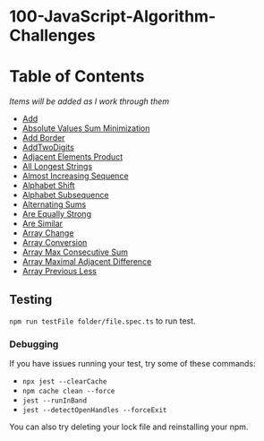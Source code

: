 # 100-JavaScript-Algorithm-Challenges

# Table of Contents

*Items will be added as I work through them*

- [Add](./add/README.md)
- [Absolute Values Sum Minimization](./absoluteValuesSumMinization/README.md)
- [Add Border](./addBorder/README.md)
- [AddTwoDigits](./addTwoDigits/README.md)
- [Adjacent Elements Product](./adjacentElementsProduct/README.md)
- [All Longest Strings](./allLongestStrings/README.md)
- [Almost Increasing Sequence](./almostIncreasingSequence/README.md)
- [Alphabet Shift](./alphabeticShift/README.md)
- [Alphabet Subsequence](./alphabetSubSequence/README.md)
- [Alternating Sums](./alternatingSums/README.md)
- [Are Equally Strong](./areEquallyStrong/README.md)
- [Are Similar](./areSimilar/README.md)
- [Array Change](./arrayChange/README.md)
- [Array Conversion](./array/Conversion.md)
- [Array Max Consecutive Sum](./arrayMaxConsecutiveSum/README.md)
- [Array Maximal Adjacent Difference](./arrayMaximalAdjacentDifference/)
- [Array Previous Less](./arrayPreviousLess/)

## Testing

`npm run testFile folder/file.spec.ts` to run test.

### Debugging

If you have issues running your test, try some of these commands:

- `npx jest --clearCache`
- `npm cache clean --force`
- `jest --runInBand`
- `jest --detectOpenHandles --forceExit`

You can also try deleting your lock file and reinstalling your npm.